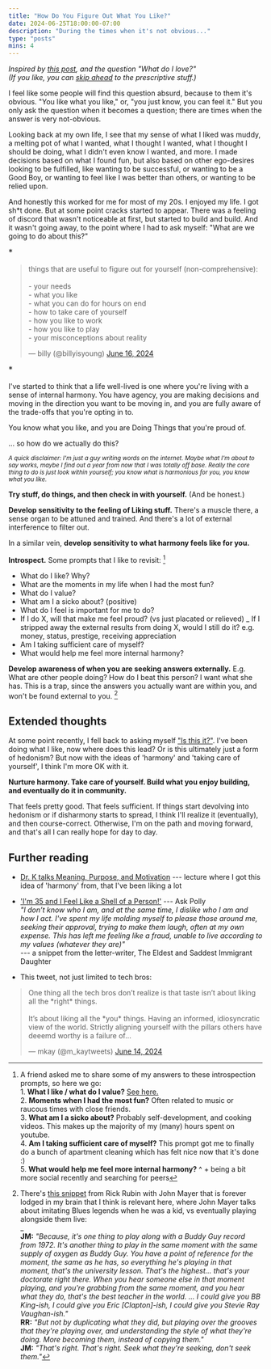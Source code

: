 ```yaml
---
title: "How Do You Figure Out What You Like?"
date: 2024-06-25T18:00:00-07:00
description: "During the times when it's not obvious..."
type: "posts"
mins: 4
---
```


_Inspired by <a target="_blank" href="https://ninetydays.substack.com/p/day-15-reality-check">this post</a>, and the question "What _do_ I love?"_  
_(If you like, you can <a href="#tell-me">skip ahead</a> to the prescriptive stuff.)_

I feel like some people will find this question absurd, because to them it's obvious. "You like what you like," or, "you just know, you can feel it." But you only ask the question when it becomes a question; there are times when the answer is very not-obvious.

Looking back at my own life, I see that my sense of what I liked was muddy, a melting pot of what I wanted, what I thought I wanted, what I thought I should be doing, what I didn't even know I wanted, and more. I made decisions based on what I found fun, but also based on other ego-desires looking to be fulfilled, like wanting to be successful, or wanting to be a Good Boy, or wanting to feel like I was better than others, or wanting to be relied upon.

And honestly this worked for me for most of my 20s. I enjoyed my life. I got sh*t done. But at some point cracks started to appear. There was a feeling of discord that wasn't noticeable at first, but started to build and build. And it wasn't going away, to the point where I had to ask myself: "What are we going to do about this?"

<big>\*</big>

<blockquote class="twitter-tweet"><p lang="en" dir="ltr">things that are useful to figure out for yourself (non-comprehensive):<br><br>- your needs<br>- what you like<br>- what you can do for hours on end<br>- how to take care of yourself<br>- how you like to work<br>- how you like to play<br>- your misconceptions about reality</p>&mdash; billy (@billyisyoung) <a href="https://twitter.com/billyisyoung/status/1802205881939198266?ref_src=twsrc%5Etfw">June 16, 2024</a></blockquote> <script async src="https://platform.twitter.com/widgets.js" charset="utf-8"></script>

<a name="tell-me"></a>
<big>\*</big>

I've started to think that a life well-lived is one where you're living with a sense of internal harmony. You have agency, you are making decisions and moving in the direction you want to be moving in, and you are fully aware of the trade-offs that you're opting in to.

You know what you like, and you are Doing Things that you're proud of.

… so how do we actually do this?

<small>_A quick disclaimer: I'm just a guy writing words on the internet. Maybe what I'm about to say  works, maybe I find out a year from now that I was totally off base. Really the core thing to do is just look within yourself; you know what is harmonious for you, you know what you like._</small>

**Try stuff, do things, and then check in with yourself.** (And be honest.)

**Develop sensitivity to the feeling of Liking stuff.** There's a muscle there, a sense organ to be attuned and trained. And there's a lot of external interference to filter out.

In a similar vein, **develop sensitivity to what harmony feels like for you.**

**Introspect.** Some prompts that I like to revisit: [^1]
- What do I like? Why?
- What are the moments in my life when I had the most fun?
- What do I value?
- What am I a sicko about? (positive)
- What do I feel is important for me to do?
- If I do X, will that make me feel proud? (vs just placated or relieved)
_ If I stripped away the external results from doing X, would I still do it? e.g. money, status, prestige, receiving appreciation
- Am I taking sufficient care of myself?
- What would help me feel more internal harmony?

**Develop awareness of when you are seeking answers externally.** E.g. What are other people doing? How do I beat this person? I want what she has. This is a trap, since the answers you actually want are within you, and won't be found external to you. [^2]

## Extended thoughts
At some point recently, I fell back to asking myself <a target="_blank" href="https://billy.dev/posts/sabbatical-notes/6/">"Is this it?"</a>. I've been doing what I like, now where does this lead? Or is this ultimately just a form of hedonism? But now with the ideas of 'harmony' and 'taking care of yourself', I think I'm more OK with it.

**Nurture harmony. Take care of yourself. Build what you enjoy building, and eventually do it in community.**

That feels pretty good. That feels sufficient. If things start devolving into hedonism or if disharmony starts to spread, I think I'll realize it (eventually), and then course-correct. Otherwise, I'm on the path and moving forward, and that's all I can really hope for day to day.

## Further reading
- <a target="_blank" href="https://www.youtube.com/live/AiXiyLJz8-U?si=TKC8dgh4GZF6Jeob&t=1246">Dr. K talks Meaning, Purpose, and Motivation</a> --- lecture where I got this idea of 'harmony' from, that I've been liking a lot

- <a target="_blank" href="https://www.ask-polly.com/p/im-35-and-i-feel-like-a-shell-of">'I'm 35 and I Feel Like a Shell of a Person!'</a> --- Ask Polly  
_"I don’t know who I am, and at the same time, I dislike who I am and how I act. I've spent my life molding myself to please those around me, seeking their approval, trying to make them laugh, often at my own expense. This has left me feeling like a fraud, unable to live according to my values (whatever they are)"_  
--- a snippet from the letter-writer, The Eldest and Saddest Immigrant Daughter

- This tweet, not just limited to tech bros:
<blockquote class="twitter-tweet"><p lang="en" dir="ltr">One thing all the tech bros don’t realize is that taste isn’t about liking all the *right* things.<br><br>It’s about liking all the *you* things. Having an informed, idiosyncratic view of the world. Strictly aligning yourself with the pillars others have deeemd worthy is a failure of…</p>&mdash; mkay (@m_kaytweets) <a href="https://twitter.com/m_kaytweets/status/1801627208517140625?ref_src=twsrc%5Etfw">June 14, 2024</a></blockquote> <script async src="https://platform.twitter.com/widgets.js" charset="utf-8"></script>


[^1]: A friend asked me to share some of my answers to these introspection prompts, so here we go:  
1\. **What I like / what do I value?** <a target="_blank" href="http://localhost:1313/start-here/">See here.</a>  
2\. **Moments when I had the most fun?** Often related to music or raucous times with close friends.  
3\. **What am I a sicko about?** Probably self-development, and cooking videos. This makes up the majority of my (many) hours spent on youtube.  
4\. **Am I taking sufficient care of myself?** This prompt got me to finally do a bunch of apartment cleaning which has felt nice now that it's done :)  
5\. **What would help me feel more internal harmony?** ^ + being a bit more social recently and searching for peers

[^2]: There's <a target="_blank" href="https://youtu.be/AaaOoyclkE8?si=7e7iuUEqPivK2vYL&t=660">this snippet</a> from Rick Rubin with John Mayer that is forever lodged in my brain that I think is relevant here, where John Mayer talks about imitating Blues legends when he was a kid, vs eventually playing alongside them live:  
_  
**JM:** _"Because, it's one thing to play along with a Buddy Guy record from 1972. It's another thing to play in the same moment with the same supply of oxygen as Buddy Guy. You have a point of reference for the moment, the same as he has, so everything he's playing in that moment, that's the university lesson. That's the highest... that's your doctorate right there. When you hear someone else in that moment playing, and you're grabbing from the same moment, and you hear what they do, that's the best teacher in the world. ... I could give you BB King-ish, I could give you Eric [Clapton]-ish, I could give you Stevie Ray Vaughan-ish."_  
**RR:** _"But not by duplicating what they did, but playing over the grooves that they're playing over, and understanding the style of what they're doing. More becoming them, instead of copying them."_  
**JM:** _"That's right. That's right. Seek what they're seeking, don't seek them."_  

